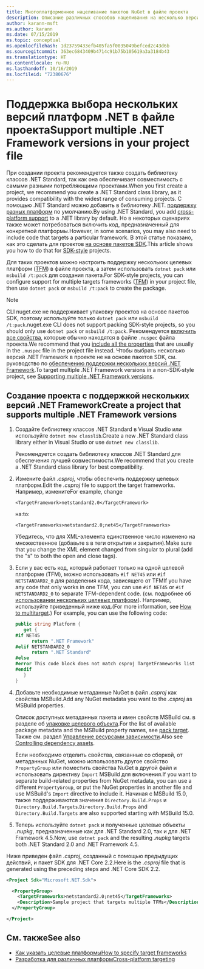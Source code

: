 ```yaml
---
title: Многоплатформенное нацеливание пакетов NuGet в файле проекта
description: Описание различных способов нацеливания на несколько версий .NET Framework из одного пакета NuGet.
author: karann-msft
ms.author: karann
ms.date: 07/15/2019
ms.topic: conceptual
ms.openlocfilehash: 1d23759433efb405fa5f0035049befced2c43d6b
ms.sourcegitcommit: 363ec6843409b4714c91b75b105619a3a3184b43
ms.translationtype: HT
ms.contentlocale: ru-RU
ms.lasthandoff: 10/16/2019
ms.locfileid: "72380676"
---
```

# <a name="support-multiple-net-framework-versions-in-your-project-file"></a><span data-ttu-id="d4cbc-103">Поддержка выбора нескольких версий платформ .NET в файле проекта</span><span class="sxs-lookup"><span data-stu-id="d4cbc-103">Support multiple .NET Framework versions in your project file</span></span>

<span data-ttu-id="d4cbc-104">При создании проекта рекомендуется также создать библиотеку классов .NET Standard, так как она обеспечивает совместимость с самыми разными потребляющими проектами.</span><span class="sxs-lookup"><span data-stu-id="d4cbc-104">When you first create a project, we recommend you create a .NET Standard class library, as it provides compatibility with the widest range of consuming projects.</span></span> <span data-ttu-id="d4cbc-105">С помощью .NET Standard можно добавить в библиотеку .NET. [поддержку разных платформ](/dotnet/standard/library-guidance/cross-platform-targeting) по умолчанию.</span><span class="sxs-lookup"><span data-stu-id="d4cbc-105">By using .NET Standard, you add [cross-platform support](/dotnet/standard/library-guidance/cross-platform-targeting) to a .NET library by default.</span></span> <span data-ttu-id="d4cbc-106">Но в некоторых сценариях также может потребоваться включить код, предназначенный для конкретной платформы.</span><span class="sxs-lookup"><span data-stu-id="d4cbc-106">However, in some scenarios, you may also need to include code that targets a particular framework.</span></span> <span data-ttu-id="d4cbc-107">В этой статье показано, как это сделать для проектов [на основе пакетов SDK](../resources/check-project-format.md).</span><span class="sxs-lookup"><span data-stu-id="d4cbc-107">This article shows you how to do that for [SDK-style](../resources/check-project-format.md) projects.</span></span>

<span data-ttu-id="d4cbc-108">Для таких проектов можно настроить поддержку нескольких целевых платформ ([TFM](/dotnet/standard/frameworks)) в файле проекта, а затем использовать `dotnet pack` или `msbuild /t:pack` для создания пакета.</span><span class="sxs-lookup"><span data-stu-id="d4cbc-108">For SDK-style projects, you can configure support for multiple targets frameworks ([TFM](/dotnet/standard/frameworks)) in your project file, then use `dotnet pack` or `msbuild /t:pack` to create the package.</span></span>

> [!NOTE]
> <span data-ttu-id="d4cbc-109">CLI nuget.exe не поддерживает упаковку проектов на основе пакетов SDK, поэтому используйте только `dotnet pack` или `msbuild /t:pack`.</span><span class="sxs-lookup"><span data-stu-id="d4cbc-109">nuget.exe CLI does not support packing SDK-style projects, so you should only use `dotnet pack` or `msbuild /t:pack`.</span></span> <span data-ttu-id="d4cbc-110">Рекомендуется [включить все свойства](../reference/msbuild-targets.md#pack-target), которые обычно находятся в файле `.nuspec` файла проекта.</span><span class="sxs-lookup"><span data-stu-id="d4cbc-110">We recommend that you [include all the properties](../reference/msbuild-targets.md#pack-target) that are usually in the `.nuspec` file in the project file instead.</span></span> <span data-ttu-id="d4cbc-111">Чтобы выбрать несколько версий .NET Framework в проекте не на основе пакетов SDK, см. руководство по [обеспечению поддержки нескольких версий .NET Framework](supporting-multiple-target-frameworks.md).</span><span class="sxs-lookup"><span data-stu-id="d4cbc-111">To target multiple .NET Framework versions in a non-SDK-style project, see [Supporting multiple .NET Framework versions](supporting-multiple-target-frameworks.md).</span></span>

## <a name="create-a-project-that-supports-multiple-net-framework-versions"></a><span data-ttu-id="d4cbc-112">Создание проекта с поддержкой нескольких версий .NET Framework</span><span class="sxs-lookup"><span data-stu-id="d4cbc-112">Create a project that supports multiple .NET Framework versions</span></span>

1. <span data-ttu-id="d4cbc-113">Создайте библиотеку классов .NET Standard в Visual Studio или используйте `dotnet new classlib`.</span><span class="sxs-lookup"><span data-stu-id="d4cbc-113">Create a new .NET Standard class library either in Visual Studio or use `dotnet new classlib`.</span></span>

   <span data-ttu-id="d4cbc-114">Рекомендуется создать библиотеку классов .NET Standard для обеспечения лучшей совместимости.</span><span class="sxs-lookup"><span data-stu-id="d4cbc-114">We recommend that you create a .NET Standard class library for best compatibility.</span></span>

2. <span data-ttu-id="d4cbc-115">Измените файл *.csproj*, чтобы обеспечить поддержку целевых платформ.</span><span class="sxs-lookup"><span data-stu-id="d4cbc-115">Edit the *.csproj* file to support the target frameworks.</span></span> <span data-ttu-id="d4cbc-116">Например, измените</span><span class="sxs-lookup"><span data-stu-id="d4cbc-116">For example, change</span></span>
   
   `<TargetFramework>netstandard2.0</TargetFramework>`
   
   <span data-ttu-id="d4cbc-117">на:</span><span class="sxs-lookup"><span data-stu-id="d4cbc-117">to:</span></span>
   
   `<TargetFrameworks>netstandard2.0;net45</TargetFrameworks>`

   <span data-ttu-id="d4cbc-118">Убедитесь, что для XML-элемента единственное число изменено на множественное (добавьте s в теги открытия и закрытия).</span><span class="sxs-lookup"><span data-stu-id="d4cbc-118">Make sure that you change the XML element changed from singular to plural (add the "s" to both the open and close tags).</span></span>

3. <span data-ttu-id="d4cbc-119">Если у вас есть код, который работает только на одной целевой платформе (TFM), можно использовать `#if NET45` или `#if NETSTANDARD2_0` для разделения кода, зависящего от TFM</span><span class="sxs-lookup"><span data-stu-id="d4cbc-119">If you have any code that only works in one TFM, you can use `#if NET45` or `#if NETSTANDARD2_0` to separate TFM-dependent code.</span></span> <span data-ttu-id="d4cbc-120">(см. подробнее об [использовании нескольких целевых платформ](/dotnet/core/tutorials/libraries#how-to-multitarget)). Например, используйте приведенный ниже код.</span><span class="sxs-lookup"><span data-stu-id="d4cbc-120">(For more information, see [How to multitarget](/dotnet/core/tutorials/libraries#how-to-multitarget).) For example, you can use the following code:</span></span>

   ```csharp
   public string Platform {
      get {
   #if NET45
         return ".NET Framework"
   #elif NETSTANDARD2_0
         return ".NET Standard"
   #else
   #error This code block does not match csproj TargetFrameworks list
   #endif
      }
   }
   ```

4. <span data-ttu-id="d4cbc-121">Добавьте необходимые метаданные NuGet в файл *.csproj* как свойства MSBuild.</span><span class="sxs-lookup"><span data-stu-id="d4cbc-121">Add any NuGet metadata you want to the *.csproj* as MSBuild properties.</span></span>

   <span data-ttu-id="d4cbc-122">Список доступных метаданных пакета и имен свойств MSBuild см. в разделе об [упаковке целевого объекта](../reference/msbuild-targets.md#pack-target).</span><span class="sxs-lookup"><span data-stu-id="d4cbc-122">For the list of available package metadata and the MSBuild property names, see [pack target](../reference/msbuild-targets.md#pack-target).</span></span> <span data-ttu-id="d4cbc-123">Также см. раздел [Управление ресурсами зависимости](../consume-packages/package-references-in-project-files.md#controlling-dependency-assets).</span><span class="sxs-lookup"><span data-stu-id="d4cbc-123">Also see [Controlling dependency assets](../consume-packages/package-references-in-project-files.md#controlling-dependency-assets).</span></span>

   <span data-ttu-id="d4cbc-124">Если необходимо отделить свойства, связанные со сборкой, от метаданных NuGet, можно использовать другое свойство `PropertyGroup` или поместить свойства NuGet в другой файл и использовать директиву `Import` MSBuild для включения.</span><span class="sxs-lookup"><span data-stu-id="d4cbc-124">If you want to separate build-related properties from NuGet metadata, you can use a different `PropertyGroup`, or put the NuGet properties in another file and use MSBuild's `Import` directive to include it.</span></span> <span data-ttu-id="d4cbc-125">Начиная с MSBuild 15.0, также поддерживаются значения `Directory.Build.Props` и `Directory.Build.Targets`.</span><span class="sxs-lookup"><span data-stu-id="d4cbc-125">`Directory.Build.Props` and `Directory.Build.Targets` are also supported starting with MSBuild 15.0.</span></span>

5. <span data-ttu-id="d4cbc-126">Теперь используйте `dotnet pack` и полученные целевые объекты *.nupkg*, предназначенные как для .NET Standard 2.0, так и для .NET Framework 4.5.</span><span class="sxs-lookup"><span data-stu-id="d4cbc-126">Now, use `dotnet pack` and the resulting *.nupkg* targets both .NET Standard 2.0 and .NET Framework 4.5.</span></span>

<span data-ttu-id="d4cbc-127">Ниже приведен файл *.csproj*, созданный с помощью предыдущих действий, и пакет SDK для .NET Core 2.2.</span><span class="sxs-lookup"><span data-stu-id="d4cbc-127">Here is the *.csproj* file that is generated using the preceding steps and .NET Core SDK 2.2.</span></span>

```xml
<Project Sdk="Microsoft.NET.Sdk">

  <PropertyGroup>
    <TargetFrameworks>netstandard2.0;net45</TargetFrameworks>
    <Description>Sample project that targets multiple TFMs</Description>
  </PropertyGroup>

</Project>
```

## <a name="see-also"></a><span data-ttu-id="d4cbc-128">См. также</span><span class="sxs-lookup"><span data-stu-id="d4cbc-128">See also</span></span>

* [<span data-ttu-id="d4cbc-129">Как указать целевые платформы</span><span class="sxs-lookup"><span data-stu-id="d4cbc-129">How to specify target frameworks</span></span>](/dotnet/standard/frameworks#how-to-specify-target-frameworks)
* [<span data-ttu-id="d4cbc-130">Разработка для различных платформ</span><span class="sxs-lookup"><span data-stu-id="d4cbc-130">Cross-platform targeting</span></span>](/dotnet/standard/library-guidance/cross-platform-targeting)
